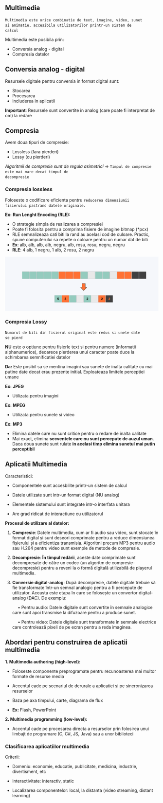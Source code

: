 ## Multimedia

<code>Multimedia este orice combinatie de text, imagine, video, sunet si animatie, accesibila utilizatorilor printr-un sistem de calcul</code>

Multimedia este posibila prin:

- Conversia analog - digital
- Compresia datelor

## Conversia analog - digital

Resursele digitale pentru conversia in format digital sunt:

- Stocarea
- Procesarea
- Includerea in aplicatii

**Important**: Resursele sunt convertite in analog (care poate fi interpretat de om) la redare

## Compresia

Avem doua tipuri de compresie:

- Lossless (fara pierderi)
- Lossy (cu pierderi)

<i>Algoritmii de compresie sunt de regula asimetrici</i> => <code>Timpul de compresie este mai mare decat timpul de decompresie</code>

### Compresia lossless

Foloseste o codificare eficienta pentru <code>reducerea dimensiunii fisierului pastrand datele originale.</code>

**Ex:** **Run Lenght Encoding (RLE):**

- O strategie simpla de realizarea a compresiei
- Poate fi folosita pentru a comprima fisiere de imagine bitmap (*pcx)
- RLE semnalizeaza cati biti la rand au acelasi cod de culoare. Practic, spune computerului sa repete o coloare pentru un numar dat de biti
- **Ex**: alb, alb, alb, alb, negru, alb, rosu, rosu, negru, negru
- **RLE**: 4 alb, 1 negru, 1 alb, 2 rosu, 2 negru

![RLE Example](img/rle.png)

### Compresia Lossy

<code>Numarul de biti din fisierul original este redus si unele date se pierd</code>

**NU** este o optiune pentru fisierle text si pentru numere (informatii alphanumerice), deoarece pierderea unui caracter poate duce la schimbarea semnificatiei datelor

**Da:** Este posibil sa se mentina imagini sau sunete de inalta calitate cu mai putine date decat erau prezente initial. Exploateaza limitele perceptiei umane

**Ex:** **JPEG**

- Utilizata pentru imagini

**Ex:** **MPEG**

- Utilizata pentru sunete si video

**Ex:** **MP3**

- Elimina datele care nu sunt critice pentru o redare de inalta calitate
- Mai exact, elimina **secventele care nu sunt percepute de auzul uman**. Daca doua sunete sunt rulate **in acelasi timp elimina sunetul mai putin perceptibil**

## Aplicatii Multimedia

Caracteristici:

- Componentele sunt accesbilite printr-un sistem de calcul

- Datele utilizate sunt intr-un format digital (NU analog)

- Elementele sistemului sunt integrate intr-o interfata unitara

- Are grad ridicat de interactiune cu utilizatorul

**Procesul de utilizare al datelor:**

1.	**Compresie**: Datele multimedia, cum ar fi audio sau video, sunt stocate în format digital și sunt deseori comprimate pentru a reduce dimensiunea fișierului și a eficientiza transmisia. Algoritmi precum MP3 pentru audio sau H.264 pentru video sunt exemple de metode de compresie.

2.	**Decompresie**: **În timpul redării**, aceste date comprimate sunt decompresate de către un codec (un algoritm de compresie-decompresie) pentru a reveni la o formă digitală utilizabilă de playerul multimedia.
	
3.	**Conversie digital-analog**: După decompresie, datele digitale trebuie să fie transformate într-un semnal analogic pentru a fi percepute de utilizator. Aceasta este etapa în care se folosește un convertor digital-analog (DAC). De exemplu:
	
    &emsp; • Pentru audio: Datele digitale sunt convertite în semnale analogice care sunt apoi transmise la difuzoare pentru a produce sunet.
	
    &emsp; • Pentru video: Datele digitale sunt transformate în semnale electrice care controlează pixeli de pe ecran pentru a reda imaginea.

## Abordari pentru construirea de aplicatii multimedia

**1. Multimedia authoring (high-level):**

- Foloseste componente preprogramate pentru recunoasterea mai multor formate de resurse media

- Accentul cade pe scenariul de derurale a aplicatiei si pe sincronizarea resurselor

- Baza pe axa timpului, carte, diagrama de flux

- **Ex:** Flash, PowerPoint

**2. Multimedia programming (low-level):**

- Accentul cade pe procesarea directa a resurselor prin folosirea unui limbajt de programare (C, C#, JS, Java) sau a unor biblioteci

### Clasificarea aplicatiilor multimedia

Criterii:

- Domeniu: economie, educatie, publicitate, medicina, industrie, divertisment, etc

- Interactivitate: interactiv, static

- Localizarea componentelor: local, la distanta (video streaming, distant learning)